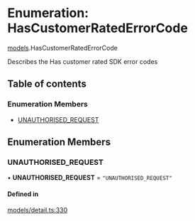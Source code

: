 # Enumeration: HasCustomerRatedErrorCode

[models](../wiki/models).HasCustomerRatedErrorCode

Describes the Has customer rated SDK error codes

## Table of contents

### Enumeration Members

- [UNAUTHORISED\_REQUEST](../wiki/models.HasCustomerRatedErrorCode#unauthorised_request)

## Enumeration Members

### UNAUTHORISED\_REQUEST

• **UNAUTHORISED\_REQUEST** = ``"UNAUTHORISED_REQUEST"``

#### Defined in

[models/detail.ts:330](https://gitlab.com/baliganikhil/blackmirror-sdk/-/blob/349365c/src/models/detail.ts#L330)

